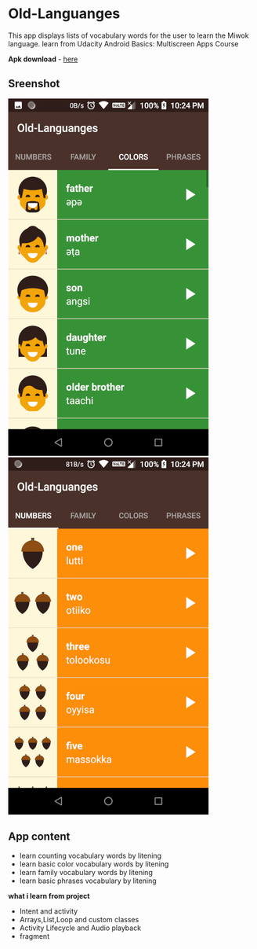 # Old-Languanges
This app displays lists of vocabulary words for the user to learn the Miwok language. learn from Udacity Android Basics: Multiscreen Apps Course

**Apk download** - [here](https://github.com/bobykumar7210/Old-Languanges/raw/master/image/app-debug.apk)

## Sreenshot

![](/image/color.png) 
![](/image/number.png)  

## App content
* learn counting vocabulary words by litening 
* learn basic color vocabulary words by litening
* learn family  vocabulary words by litening
* learn basic phrases vocabulary  by litening

**what i learn from project**
* Intent and activity 
* Arrays,List,Loop and custom classes
* Activity Lifecycle and Audio playback 
* fragment
